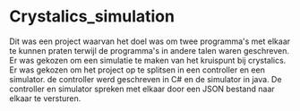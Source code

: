 # Crystalics_simulation
Dit was een project waarvan het doel was om twee programma's met elkaar te kunnen praten terwijl de programma's in andere talen waren geschreven.
Er was gekozen om een simulatie te maken van het kruispunt bij crystalics.
Er was gekozen om het project op te splitsen in een controller en een simulator. 
de controller werd geschreven in C# en de simulator in java.
De controller en simulator spreken met elkaar door een JSON bestand naar elkaar te versturen.


